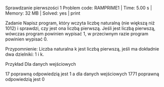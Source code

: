 Sprawdzanie pierwszości 1
Problem code: RAMPRIME1 | Time: 5.00 s | Memory: 32 MB | Solved: yes | print

Zadanie
Napisz program, który wczyta liczbę naturalną (nie większą niż 1012) i sprawdzi, czy jest ona liczbą pierwszą. Jeśli jest liczbą pierwszą, wówczas program powinien wypisać 1, w przeciwnym razie program powinien wypisać 0.


Przypomnienie: Liczba naturalna k jest liczbą pierwszą, jeśli ma dokładnie dwa dzielniki: 1 i k.

Przykład
Dla danych wejściowych

17
poprawną odpowiedzią jest
1
a dla danych wejściowych
1771
poprawną odpowiedzią jest
0